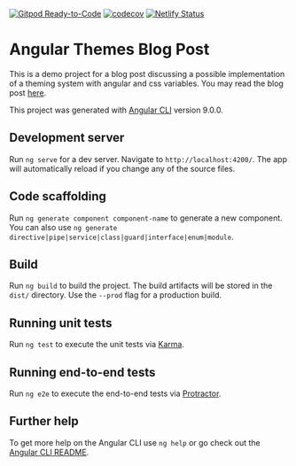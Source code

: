 [![Gitpod Ready-to-Code](https://img.shields.io/badge/Gitpod-Ready--to--Code-blue?logo=gitpod)](https://gitpod.io/#https://github.com/baskeboler/angular-themes-blog-post) 
[![codecov](https://codecov.io/gh/baskeboler/angular-themes-blog-post/branch/master/graph/badge.svg)](https://codecov.io/gh/baskeboler/angular-themes-blog-post)
[![Netlify Status](https://api.netlify.com/api/v1/badges/e568f1a7-1e0b-47e2-a32e-794cbab3b396/deploy-status)](https://app.netlify.com/sites/angular-themes-demo/deploys)

# Angular Themes Blog Post

This is a demo project for a blog post discussing a possible implementation of a theming system with angular and css variables. You may read the blog post [here](src/assets/post.md). 

This project was generated with [Angular CLI](https://github.com/angular/angular-cli) version 9.0.0.

## Development server

Run `ng serve` for a dev server. Navigate to `http://localhost:4200/`. The app will automatically reload if you change any of the source files.

## Code scaffolding

Run `ng generate component component-name` to generate a new component. You can also use `ng generate directive|pipe|service|class|guard|interface|enum|module`.

## Build

Run `ng build` to build the project. The build artifacts will be stored in the `dist/` directory. Use the `--prod` flag for a production build.

## Running unit tests

Run `ng test` to execute the unit tests via [Karma](https://karma-runner.github.io).

## Running end-to-end tests

Run `ng e2e` to execute the end-to-end tests via [Protractor](http://www.protractortest.org/).

## Further help

To get more help on the Angular CLI use `ng help` or go check out the [Angular CLI README](https://github.com/angular/angular-cli/blob/master/README.md).
